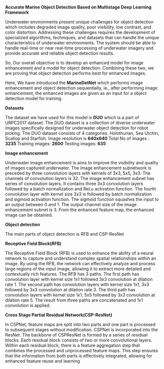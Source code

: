 **Accurate Marine Object Detection Based on Multistage Deep Learning Framework**

Underwater environments present unique challenges for object detection which includes degraded image quality,  poor visibility, low contrast, and color distortion. 
Addressing these challenges requires the development of specialized algorithms, techniques, and datasets that can handle the unique characteristics of underwater environments.
The system should be able to handle real-time or near real-time processing of underwater imagery and provide accurate and reliable object detection results.

So, Our overall objective is to develop an enhanced model for image enhancement and a model for object detection. Combining these two, we are proving that object detection 
performs best for enhanced images. 

Here, We have introduced the **MarineDetNet** which performs image enhancement and object detection sequentially, ie., after performing image enhancement, the enhanced images 
are given as an input for a object detection model for training. 

**Datasets**

The dataset we have used for this model is **DUO** which is a part of URPC2017 dataset. The DUO dataset is a collection of diverse underwater images specifically designed for underwater object detection for robot picking. The DUO dataset consists of 4 categories. Holothurian, Sea Urchin, Scallop and Starfish. Image resolution is **640x640**
Total No of images : **3235**
Training images: **2600**
Testing images: **635**

**Image enhancement**

Underwater image enhancement is aims to improve the visibility and quality of images captured underwater. The image enhancement subnetwork is preceded by three convolution layers with kernels of  3x3, 5x5, 3x3. The channels of convolution layers is 32. The image enhancement subnet has series of convolution layers. It contains three 3x3 convolution layers followed by a batch normalization and ReLu activation function. The fourth convolution layer with kernel size 3x3 is followed by  batch normalization and sigmoid activation function. The sigmoid function squashes the input to an output between 0 and 1. The output channel size of the image enhancement subnet is 3. From the enhanced feature map, the enhanced image can be obtained. 

**Object detection**

The main parts of object detection is RFB and CSP-ResNet 

**Receptive Field Block(RFB)**

The Receptive Field Block (RFB) is used to enhance the ability of a neural network to capture and understand complex spatial relationships within an image. By using the RFB, the network can effectively analyze and process large regions of the input image, allowing it to extract more detailed and contextually rich features. The RFB has 3 paths. The first path has convolution layer with kernel size 1x1 followed 3x3 convolution at dilation rate 1. The second path has convolution layers with kernel  size 1x1, 3x3 followed by 3x3 convolution at dilation rate 3. The third path has convolution layers with kernel size 1x1, 5x5 followed by 3x3 convolution at dilation rate 5. 
The result from three paths are concatenated and 1x1 convolution is applied.

**Cross Stage Partial Residual Network(CSP-ResNet)**

In CSPNet, feature maps are split into two parts and one part is processed to subsequent stages without modification.
CSPNet is incorporated into the ResNet. The backbone of CSPResNet is formed by a series of residual blocks. Each residual block consists of two or more convolutional layers.
Within each residual block, there is a feature aggregation step that combines the processed and unprocessed feature maps. This step ensures that the information from both parts is effectively integrated, allowing for enhanced feature reuse and learning



